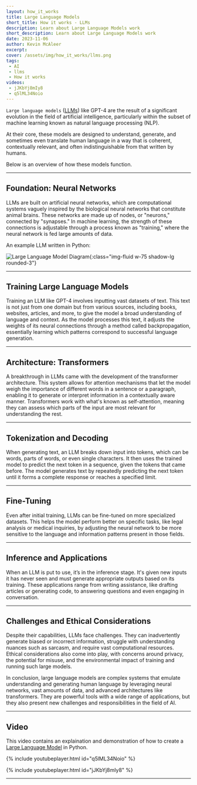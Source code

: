 ```yaml
---
layout: how_it_works
title: Large Language Models
short_title: How it works - LLMs
description: Learn about Large Language Models work
short_description: Learn about Large Language Models work
date: 2023-11-06
author: Kevin McAleer
excerpt:
cover: /assets/img/how_it_works/llms.png
tags:
 - AI
 - llms
 - How it works
videos:
 - jJKbYj8mIy8
 - q5lML34Noio
---
```


`Large language models` ([LLMs](/resources/glossary#llm)) like GPT-4 are the result of a significant evolution in the field of artificial intelligence, particularly within the subset of machine learning known as natural language processing (NLP).

At their core, these models are designed to understand, generate, and sometimes even translate human language in a way that is coherent, contextually relevant, and often indistinguishable from that written by humans.

Below is an overview of how these models function.

---

## Foundation: Neural Networks

LLMs are built on artificial neural networks, which are computational systems vaguely inspired by the biological neural networks that constitute animal brains. These networks are made up of nodes, or "neurons," connected by "synapses." In machine learning, the strength of these connections is adjustable through a process known as "training," where the neural network is fed large amounts of data.

An example LLM written in Python:

![Large Language Model Diagram](/assets/img/how_it_works/llms01.png){:class="img-fluid w-75 shadow-lg rounded-3"}

---

## Training Large Language Models

Training an LLM like GPT-4 involves inputting vast datasets of text. This text is not just from one domain but from various sources, including books, websites, articles, and more, to give the model a broad understanding of language and context. As the model processes this text, it adjusts the weights of its neural connections through a method called backpropagation, essentially learning which patterns correspond to successful language generation.

---

## Architecture: Transformers

A breakthrough in LLMs came with the development of the transformer architecture. This system allows for attention mechanisms that let the model weigh the importance of different words in a sentence or a paragraph, enabling it to generate or interpret information in a contextually aware manner. Transformers work with what's known as self-attention, meaning they can assess which parts of the input are most relevant for understanding the rest.

---

## Tokenization and Decoding

When generating text, an LLM breaks down input into tokens, which can be words, parts of words, or even single characters. It then uses the trained model to predict the next token in a sequence, given the tokens that came before. The model generates text by repeatedly predicting the next token until it forms a complete response or reaches a specified limit.

---

## Fine-Tuning

Even after initial training, LLMs can be fine-tuned on more specialized datasets. This helps the model perform better on specific tasks, like legal analysis or medical inquiries, by adjusting the neural network to be more sensitive to the language and information patterns present in those fields.

---

## Inference and Applications

When an LLM is put to use, it’s in the inference stage. It's given new inputs it has never seen and must generate appropriate outputs based on its training. These applications range from writing assistance, like drafting articles or generating code, to answering questions and even engaging in conversation.

---

## Challenges and Ethical Considerations

Despite their capabilities, LLMs face challenges. They can inadvertently generate biased or incorrect information, struggle with understanding nuances such as sarcasm, and require vast computational resources. Ethical considerations also come into play, with concerns around privacy, the potential for misuse, and the environmental impact of training and running such large models.

In conclusion, large language models are complex systems that emulate understanding and generating human language by leveraging neural networks, vast amounts of data, and advanced architectures like transformers. They are powerful tools with a wide range of applications, but they also present new challenges and responsibilities in the field of AI.

---

## Video

This video contains an explaination and demonstration of how to create a [Large Language Model](/resources/glossary#llm) in Python.

{% include youtubeplayer.html id="q5lML34Noio" %}

{% include youtubeplayer.html id="jJKbYj8mIy8" %}

---
